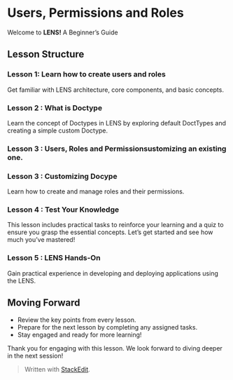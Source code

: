 # Users, Permissions and Roles

Welcome to **LENS!** A Beginner’s Guide

## Lesson Structure

### Lesson 1: Learn how to create users and roles

Get familiar with LENS architecture, core components, and basic concepts.

### Lesson 2 : What is Doctype

Learn the concept of Doctypes in LENS by exploring default DoctTypes and creating a simple custom Doctype.

### Lesson 3 : Users, Roles and Permissionsustomizing an existing one.

### Lesson 3 : Customizing Docype

Learn how to create and manage roles and their permissions.


### Lesson 4 : Test Your Knowledge

This lesson includes practical tasks to reinforce your learning and a quiz to ensure you grasp the essential concepts. Let’s get started and see how much you’ve mastered!

### Lesson 5 : LENS Hands-On

Gain practical experience in developing and deploying applications using the LENS.

## Moving Forward

-   Review the key points from every lesson.
-   Prepare for the next lesson by completing any assigned tasks.
-   Stay engaged and ready for more learning!

Thank you for engaging with this lesson. We look forward to diving deeper in the next session!


> Written with [StackEdit](https://stackedit.io/).
<!--stackedit_data:
eyJoaXN0b3J5IjpbMTQ1Mzk2NjY1NSwtMTMxNDM3ODEzN119
-->